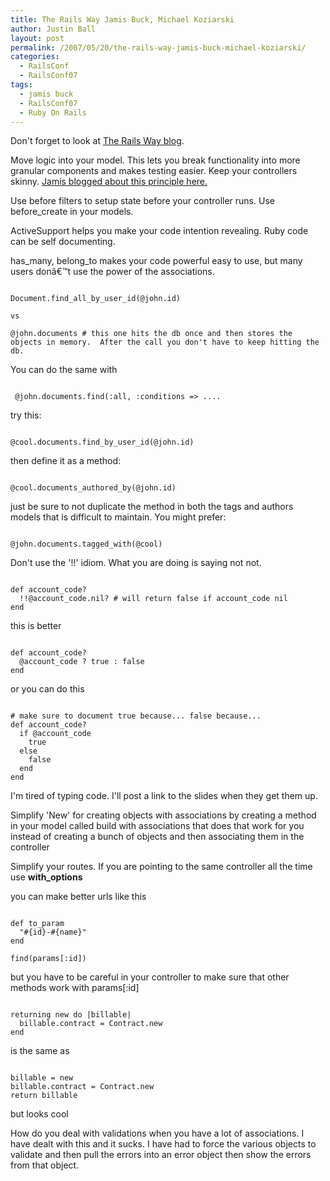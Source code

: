 ```yaml
---
title: The Rails Way Jamis Buck, Michael Koziarski
author: Justin Ball
layout: post
permalink: /2007/05/20/the-rails-way-jamis-buck-michael-koziarski/
categories:
  - RailsConf
  - RailsConf07
tags:
  - jamis buck
  - RailsConf07
  - Ruby On Rails
---
```


Don't forget to look at <a href="http://www.therailsway.com/">The Rails Way blog</a>.

Move logic into your model.  This lets you break functionality into more granular components and makes testing easier.  Keep your controllers skinny. <a href="http://weblog.jamisbuck.org/2006/10/18/skinny-controller-fat-model"> Jamis blogged about this principle here.</a>

Use before filters to setup state before your controller runs.  Use before_create in your models.

ActiveSupport helps you make your code intention revealing.  Ruby code can be self documenting.

has_many, belong_to makes your code powerful easy to use, but many users donâ€™t use the power of the associations.
<pre><code class="ruby">
Document.find_all_by_user_id(@john.id)

vs

@john.documents # this one hits the db once and then stores the objects in memory.  After the call you don't have to keep hitting the db.
</pre></code>


You can do the same with
<pre><code class="ruby">
 @john.documents.find(:all, :conditions => ....
</pre></code>

try this:
<pre><code class="ruby">
@cool.documents.find_by_user_id(@john.id)
</pre></code>

then define it as a method:
<pre><code class="ruby">
@cool.documents_authored_by(@john.id)
</pre></code>
just be sure to not duplicate the method in both the tags and authors models that is difficult to maintain.
You might prefer:
<pre><code class="ruby">
@john.documents.tagged_with(@cool)
</pre></code>

Don't use the '!!' idiom.  What you are doing is saying not not.
<pre><code class="ruby">
def account_code?
  !!@account_code.nil? # will return false if account_code nil
end
</pre></code>

this is better
<pre><code class="ruby">
def account_code?
  @account_code ? true : false
end
</pre></code>

or you can do this
<pre><code class="ruby">
# make sure to document true because... false because...
def account_code?
  if @account_code
    true
  else
    false
  end
end
</pre></code>

I'm tired of typing code.  I'll post a link to the slides when they get them up.

Simplify 'New' for creating objects with associations by creating a method in your model called build with associations that does that work for you instead of creating a bunch of objects and then associating them in the controller

Simplify your routes.  If you are pointing to the same controller all the time use <strong>with_options</strong>

you can make better urls like this
<pre><code class="ruby">
def to_param
  "#{id}-#{name}"
end

find(params[:id])
</pre></code>
but you have to be careful in your controller to make sure that other methods work with params[:id]
<pre><code class="ruby">
returning new do |billable|
  billable.contract = Contract.new
end
</pre></code>
is the same as
<pre><code class="ruby">
billable = new
billable.contract = Contract.new
return billable
</pre></code>
but looks cool

How do you deal with validations when you have a lot of associations.  I have dealt with this and it sucks.  I have had to force the various objects to validate and then pull the errors into an error object then show the errors from that object.

